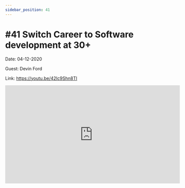 ```yaml
---
sidebar_position: 41
---
```


# #41 Switch Career to Software development at 30+ 

Date: 04-12-2020

Guest: Devin Ford

Link: https://youtu.be/42Ic9Shn8TI

<iframe width="560" height="315" src="https://www.youtube.com/embed/42Ic9Shn8TI" title="YouTube video player" frameborder="0" allow="accelerometer; autoplay; clipboard-write; encrypted-media; gyroscope; picture-in-picture; web-share" allowfullscreen></iframe>